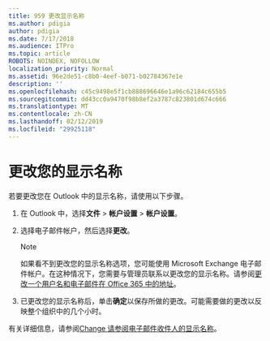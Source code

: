 ```yaml
---
title: 959 更改显示名称
ms.author: pdigia
author: pdigia
ms.date: 7/17/2018
ms.audience: ITPro
ms.topic: article
ROBOTS: NOINDEX, NOFOLLOW
localization_priority: Normal
ms.assetid: 96e2de51-c8b0-4eef-b071-b02784367e1e
description: ''
ms.openlocfilehash: c45c9498e5f1cb888696646e1a96c62184c655b5
ms.sourcegitcommit: dd43cc0a9470f98b8ef2a3787c823801d674c666
ms.translationtype: MT
ms.contentlocale: zh-CN
ms.lasthandoff: 02/12/2019
ms.locfileid: "29925118"
---
```

# <a name="change-your-display-name"></a>更改您的显示名称
  
若要更改您在 Outlook 中的显示名称，请使用以下步骤。
  
1. 在 Outlook 中，选择**文件** \> **帐户设置** \> **帐户设置**。
    
2. 选择电子邮件帐户，然后选择**更改**。
    
    > [!NOTE]
    > 如果看不到更改您的显示名称选项，您可能使用 Microsoft Exchange 电子邮件帐户。在这种情况下，您需要与管理员联系以更改您的显示名称。请参阅[更改一个用户名和电子邮件在 Office 365 中的地址](https://support.office.com/article/fb5ac074-e203-4e1f-9843-b9d1a3e03297.aspx)。 
  
3. 已更改您的显示名称后，单击**确定**以保存所做的更改。可能需要做的更改以反映整个组织中的几个小时。 
    
有关详细信息，请参阅[Change 请参阅电子邮件收件人的显示名称](https://support.office.com/article/2b53331a-ba2a-4803-88dc-ac9fe376c8a9.aspx)。
  

